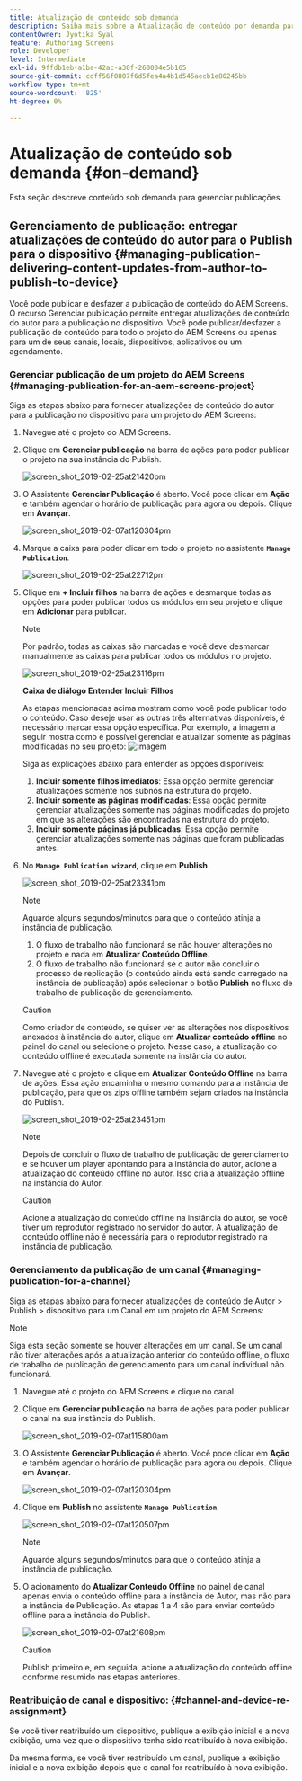 ```yaml
---
title: Atualização de conteúdo sob demanda
description: Saiba mais sobre a Atualização de conteúdo por demanda para gerenciar publicações.
contentOwner: Jyotika Syal
feature: Authoring Screens
role: Developer
level: Intermediate
exl-id: 9ffdb1eb-a1ba-42ac-a30f-260004e5b165
source-git-commit: cdff56f0807f6d5fea4a4b1d545aecb1e80245bb
workflow-type: tm+mt
source-wordcount: '825'
ht-degree: 0%

---
```


# Atualização de conteúdo sob demanda {#on-demand}

Esta seção descreve conteúdo sob demanda para gerenciar publicações.

## Gerenciamento de publicação: entregar atualizações de conteúdo do autor para o Publish para o dispositivo {#managing-publication-delivering-content-updates-from-author-to-publish-to-device}

Você pode publicar e desfazer a publicação de conteúdo do AEM Screens. O recurso Gerenciar publicação permite entregar atualizações de conteúdo do autor para a publicação no dispositivo. Você pode publicar/desfazer a publicação de conteúdo para todo o projeto do AEM Screens ou apenas para um de seus canais, locais, dispositivos, aplicativos ou um agendamento.

### Gerenciar publicação de um projeto do AEM Screens {#managing-publication-for-an-aem-screens-project}

Siga as etapas abaixo para fornecer atualizações de conteúdo do autor para a publicação no dispositivo para um projeto do AEM Screens:

1. Navegue até o projeto do AEM Screens.
1. Clique em **Gerenciar publicação** na barra de ações para poder publicar o projeto na sua instância do Publish.

   ![screen_shot_2019-02-25at21420pm](assets/screen_shot_2019-02-25at21420pm.png)

1. O Assistente **Gerenciar Publicação** é aberto. Você pode clicar em **Ação** e também agendar o horário de publicação para agora ou depois. Clique em **Avançar**.

   ![screen_shot_2019-02-07at120304pm](assets/screen_shot_2019-02-07at120304pm.png)

1. Marque a caixa para poder clicar em todo o projeto no assistente **`Manage Publication`**.

   ![screen_shot_2019-02-25at22712pm](assets/screen_shot_2019-02-25at22712pm.png)

1. Clique em **+ Incluir filhos** na barra de ações e desmarque todas as opções para poder publicar todos os módulos em seu projeto e clique em **Adicionar** para publicar.

   >[!NOTE]
   >
   >Por padrão, todas as caixas são marcadas e você deve desmarcar manualmente as caixas para publicar todos os módulos no projeto.

   ![screen_shot_2019-02-25at23116pm](assets/screen_shot_2019-02-25at23116pm.png)

   **Caixa de diálogo Entender Incluir Filhos**

   As etapas mencionadas acima mostram como você pode publicar todo o conteúdo. Caso deseje usar as outras três alternativas disponíveis, é necessário marcar essa opção específica.
Por exemplo, a imagem a seguir mostra como é possível gerenciar e atualizar somente as páginas modificadas no seu projeto:
   ![imagem](assets/author-publish-manage.png)

   Siga as explicações abaixo para entender as opções disponíveis:

   1. **Incluir somente filhos imediatos**:
Essa opção permite gerenciar atualizações somente nos subnós na estrutura do projeto.
   1. **Incluir somente as páginas modificadas**:
Essa opção permite gerenciar atualizações somente nas páginas modificadas do projeto em que as alterações são encontradas na estrutura do projeto.
   1. **Incluir somente páginas já publicadas**:
Essa opção permite gerenciar atualizações somente nas páginas que foram publicadas antes.


1. No **`Manage Publication wizard`**, clique em **Publish**.

   ![screen_shot_2019-02-25at23341pm](assets/screen_shot_2019-02-25at23341pm.png)

   >[!NOTE]
   >
   >Aguarde alguns segundos/minutos para que o conteúdo atinja a instância de publicação.
   >
   >
   >    1. O fluxo de trabalho não funcionará se não houver alterações no projeto e nada em **Atualizar Conteúdo Offline**.
   >    1. O fluxo de trabalho não funcionará se o autor não concluir o processo de replicação (o conteúdo ainda está sendo carregado na instância de publicação) após selecionar o botão **Publish** no fluxo de trabalho de publicação de gerenciamento.

   >[!CAUTION]
   >Como criador de conteúdo, se quiser ver as alterações nos dispositivos anexados à instância do autor, clique em **Atualizar conteúdo offline** no painel do canal ou selecione o projeto. Nesse caso, a atualização do conteúdo offline é executada somente na instância do autor.

1. Navegue até o projeto e clique em **Atualizar Conteúdo Offline** na barra de ações. Essa ação encaminha o mesmo comando para a instância de publicação, para que os zips offline também sejam criados na instância do Publish.

   ![screen_shot_2019-02-25at23451pm](assets/screen_shot_2019-02-25at23451pm.png)


   >[!NOTE]
   >
   >Depois de concluir o fluxo de trabalho de publicação de gerenciamento e se houver um player apontando para a instância do autor, acione a atualização do conteúdo offline no autor. Isso cria a atualização offline na instância do Autor.

   >[!CAUTION]
   >
   >Acione a atualização do conteúdo offline na instância do autor, se você tiver um reprodutor registrado no servidor do autor. A atualização de conteúdo offline não é necessária para o reprodutor registrado na instância de publicação.

### Gerenciamento da publicação de um canal {#managing-publication-for-a-channel}

Siga as etapas abaixo para fornecer atualizações de conteúdo de Autor > Publish > dispositivo para um Canal em um projeto do AEM Screens:

>[!NOTE]
>
>Siga esta seção somente se houver alterações em um canal. Se um canal não tiver alterações após a atualização anterior do conteúdo offline, o fluxo de trabalho de publicação de gerenciamento para um canal individual não funcionará.

1. Navegue até o projeto do AEM Screens e clique no canal.
1. Clique em **Gerenciar publicação** na barra de ações para poder publicar o canal na sua instância do Publish.

   ![screen_shot_2019-02-07at115800am](assets/screen_shot_2019-02-07at115800am.png)

1. O Assistente **Gerenciar Publicação** é aberto. Você pode clicar em **Ação** e também agendar o horário de publicação para agora ou depois. Clique em **Avançar**.

   ![screen_shot_2019-02-07at120304pm](assets/screen_shot_2019-02-07at120304pm.png)

1. Clique em **Publish** no assistente **`Manage Publication`**.

   ![screen_shot_2019-02-07at120507pm](assets/screen_shot_2019-02-07at120507pm.png)

   >[!NOTE]
   >
   >Aguarde alguns segundos/minutos para que o conteúdo atinja a instância de publicação.

1. O acionamento do **Atualizar Conteúdo Offline** no painel de canal apenas envia o conteúdo offline para a instância de Autor, mas não para a instância de Publicação. As etapas 1 a 4 são para enviar conteúdo offline para a instância do Publish.

   ![screen_shot_2019-02-07at21608pm](assets/screen_shot_2019-02-07at21608pm.png)

   >[!CAUTION]
   >
   >Publish primeiro e, em seguida, acione a atualização do conteúdo offline conforme resumido nas etapas anteriores.

### Reatribuição de canal e dispositivo: {#channel-and-device-re-assignment}

Se você tiver reatribuído um dispositivo, publique a exibição inicial e a nova exibição, uma vez que o dispositivo tenha sido reatribuído à nova exibição.

Da mesma forma, se você tiver reatribuído um canal, publique a exibição inicial e a nova exibição depois que o canal for reatribuído à nova exibição.
